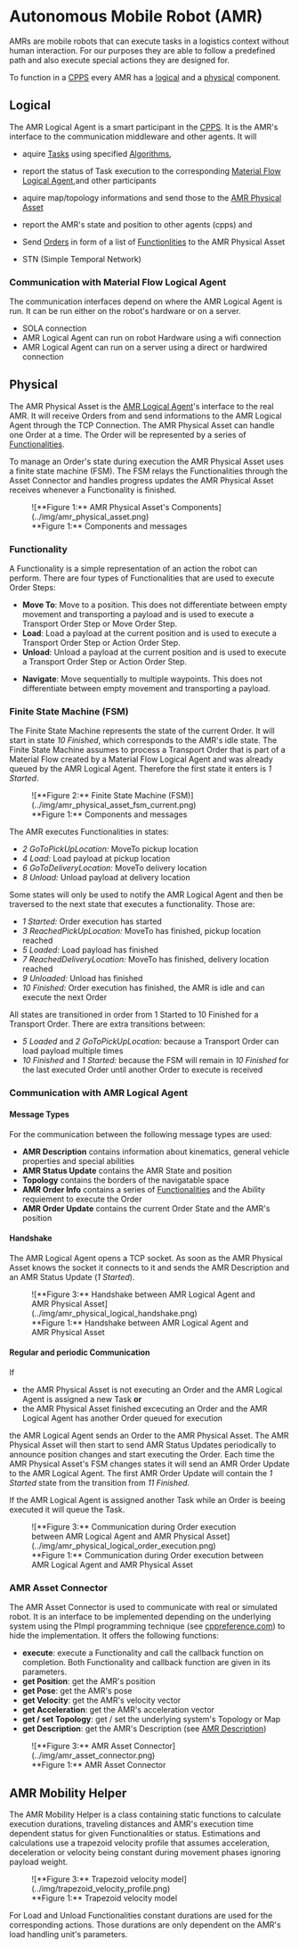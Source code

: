 # Autonomous Mobile Robot (AMR)

AMRs are mobile robots that can execute tasks in a logistics context without human interaction.
For our purposes they are able to follow a predefined path and also execute special actions they are designed for.

To function in a [CPPS](../../intralogistics.md) every AMR has a [logical](#logical) and a [physical](#physical) component.

## Logical

The AMR Logical Agent is a smart participant in the [CPPS](../../intralogistics.md).
It is the AMR's interface to the communication middleware and other agents.
It will

- aquire [Tasks](../../glossary.md#t) using specified [Algorithms](optimization.md),
- report the status of Task execution to the corresponding [Material Flow Logical Agent](material_flow.md),and other participants
- aquire map/topology informations and send those to the [AMR Physical Asset](#physical)
- report the AMR's state and position to other agents (cpps) and
- Send [Orders](../../glossary.md#o) in form of a list of [Functionlities](#functionality) to the AMR Physical Asset

- STN (Simple Temporal Network)

### Communication with Material Flow Logical Agent

The communication interfaces depend on where the AMR Logical Agent is run.
It can be run either on the robot's hardware or on a server.

<!-- Is this part of Material Flow Logical Agent? -->

- SOLA connection
- AMR Logical Agent can run on robot Hardware using a wifi connection
- AMR Logical Agent can run on a server using a direct or hardwired connection
<!-- * TODO there's more -->

## Physical

The AMR Physical Asset is the [AMR Logical Agent](#logical)'s interface to the real AMR.
It will receive Orders from and send informations to the AMR Logical Agent through the TCP Connection.
The AMR Physical Asset can handle one Order at a time.
The Order will be represented by a series of [Functionalities](#functionality).

To manage an Order's state during execution the AMR Physical Asset uses a finite state machine (FSM).
The FSM relays the Functionalities through the Asset Connector and handles progress updates the AMR Physical Asset receives whenever a Functionality is finished.

<figure markdown>
  ![**Figure 1:** AMR Physical Asset's Components](../img/amr_physical_asset.png)
  <figcaption markdown>**Figure 1:** Components and messages</figcaption>
</figure>

### Functionality

A Functionality is a simple representation of an action the robot can perform.
There are four types of Functionalities that are used to execute Order Steps:

- **Move To**: Move to a position.
  This does not differentiate between empty movement and transporting a payload and is used to execute a Transport Order Step or Move Order Step.
- **Load**: Load a payload at the current position and is used to execute a Transport Order Step or Action Order Step.
- **Unload**: Unload a payload at the current position and is used to execute a Transport Order Step or Action Order Step.
<!-- TODO Navigate is unused. Delete? -->
- **Navigate**: Move sequentially to multiple waypoints.
  This does not differentiate between empty movement and transporting a payload.

### Finite State Machine (FSM)

The Finite State Machine represents the state of the current Order.
It will start in state _10 Finished_, which corresponds to the AMR's idle state.
The Finite State Machine assumes to process a Transport Order that is part of a Material Flow created by a Material Flow Logical Agent and was already queued by the AMR Logical Agent.
Therefore the first state it enters is _1 Started_.

<figure markdown>
  ![**Figure 2:** Finite State Machine (FSM)](../img/amr_physical_asset_fsm_current.png)
  <figcaption markdown>**Figure 1:** Components and messages</figcaption>
</figure>

The AMR executes Functionalities in states:

- _2 GoToPickUpLocation:_ MoveTo pickup location
- _4 Load:_ Load payload at pickup location
- _6 GoToDeliveryLocation:_ MoveTo delivery location
- _8 Unload:_ Unload payload at delivery location

Some states will only be used to notify the AMR Logical Agent and then be traversed to the next state that executes a functionality.
Those are:

- _1 Started:_ Order execution has started
- _3 ReachedPickUpLocation:_ MoveTo has finished, pickup location reached
- _5 Loaded:_ Load payload has finished
- _7 ReachedDeliveryLocation:_ MoveTo has finished, delivery location reached
- _9 Unloaded:_ Unload has finished
- _10 Finished:_ Order execution has finished, the AMR is idle and can execute the next Order

All states are transitioned in order from 1 Started to 10 Finished for a Transport Order.
There are extra transitions between:

- _5 Loaded_ and _2 GoToPickUpLocation:_ because a Transport Order can load payload multiple times
- _10 Finished_ and _1 Started:_ because the FSM will remain in _10 Finished_ for the last executed Order until another Order to execute is received

### Communication with AMR Logical Agent

#### Message Types

For the communication between the following message types are used:

- **AMR Description** contains information about kinematics, general vehicle properties and special abilities
- **AMR Status Update** contains the AMR State and position
- **Topology** contains the borders of the navigatable space
- **AMR Order Info** contains a series of [Functionalities](#functionality) and the Ability requiement to execute the Order
- **AMR Order Update** contains the current Order State and the AMR's position

#### Handshake

The AMR Logical Agent opens a TCP socket.
As soon as the AMR Physical Asset knows the socket it connects to it and sends the AMR Description and an AMR Status Update (_1 Started_).
<!-- AMR Logical Agent sends nothing back -->

<figure markdown>
  ![**Figure 3:** Handshake between AMR Logical Agent and AMR Physical Asset](../img/amr_physical_logical_handshake.png)
  <figcaption markdown>**Figure 1:** Handshake between AMR Logical Agent and AMR Physical Asset</figcaption>
</figure>

#### Regular and periodic Communication

If

- the AMR Physical Asset is not executing an Order and the AMR Logical Agent is assigned a new Task **or**
- the AMR Physical Asset finished excecuting an Order and the AMR Logical Agent has another Order queued for execution

the AMR Logical Agent sends an Order to the AMR Physical Asset.
The AMR Physical Asset will then start to send AMR Status Updates periodically to announce position changes and start executing the Order.
Each time the AMR Physical Asset's FSM changes states it will send an AMR Order Update to the AMR Logical Agent.
The first AMR Order Update will contain the _1 Started_ state from the transition from _11 Finished_.

If the AMR Logical Agent is assigned another Task while an Order is beeing executed it will queue the Task.

<figure markdown>
  ![**Figure 3:** Communication during Order execution between AMR Logical Agent and AMR Physical Asset](../img/amr_physical_logical_order_execution.png)
  <figcaption markdown>**Figure 1:** Communication during Order execution between AMR Logical Agent and AMR Physical Asset</figcaption>
</figure>

### AMR Asset Connector

The AMR Asset Connector is used to communicate with real or simulated robot.
It is an interface to be implemented depending on the underlying system using the PImpl programming technique (see [cppreference.com](https://en.cppreference.com/w/cpp/language/pimpl)) to hide the implementation.
It offers the following functions:

- **execute**: execute a Functionality and call the callback function on completion.
  Both Functionality and callback function are given in its parameters.
- **get Position**: get the AMR's position
- **get Pose**: get the AMR's pose <!-- TODO Glossary Pose: position and orientation -->
- **get Velocity**: get the AMR's velocity vector
- **get Acceleration**: get the AMR's acceleration vector
- **get / set Topology**: get / set the underlying system's Topology or Map
- **get Description**: get the AMR's Description (see [AMR Description](#message-types))

<figure markdown>
  ![**Figure 3:** AMR Asset Connector](../img/amr_asset_connector.png)
  <figcaption markdown>**Figure 1:** AMR Asset Connector</figcaption>
</figure>

## AMR Mobility Helper

The AMR Mobility Helper is a class containing static functions to calculate execution durations, traveling distances and AMR's execution time dependent status for given Functionalities or status.
Estimations and calculations use a trapezoid velocity profile that assumes acceleration, deceleration or velocity being constant during movement phases ignoring payload weight.

<figure markdown>
  ![**Figure 3:** Trapezoid velocity model](../img/trapezoid_velocity_profile.png)
  <figcaption markdown>**Figure 1:** Trapezoid velocity model</figcaption>
</figure>

For Load and Unload Functionalities constant durations are used for the corresponding actions.
Those durations are only dependent on the AMR's load handling unit's parameters.

